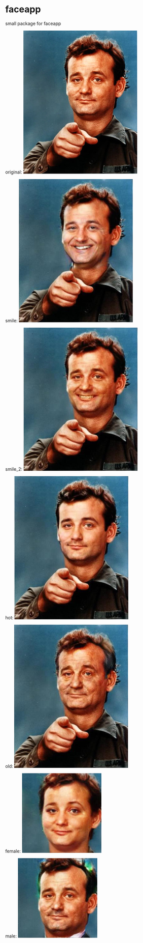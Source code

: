 faceapp
=======

small package for faceapp

original: ![alt original](https://raw.githubusercontent.com/henkman/faceapp/master/test/bill.jpg "original")

smile: ![alt smile](https://raw.githubusercontent.com/henkman/faceapp/master/test/bill_smile.jpg "smile")

smile_2: ![alt smile_2](https://raw.githubusercontent.com/henkman/faceapp/master/test/bill_smile_2.jpg "smile_2")

hot: ![alt hot](https://raw.githubusercontent.com/henkman/faceapp/master/test/bill_hot.jpg "hot")

old: ![alt old](https://raw.githubusercontent.com/henkman/faceapp/master/test/bill_old.jpg "old")

female: ![alt female](https://raw.githubusercontent.com/henkman/faceapp/master/test/bill_female.jpg "female")

male: ![alt male](https://raw.githubusercontent.com/henkman/faceapp/master/test/bill_male.jpg "male")
